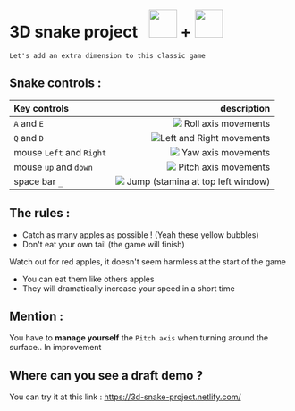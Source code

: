 # 3D snake project &nbsp; <img src="https://upload.wikimedia.org/wikipedia/commons/thumb/4/4a/Sphere_wireframe_10deg_10r.svg/600px-Sphere_wireframe_10deg_10r.svg.png" width="50" height="50"/> +  <img src="http://www.iconarchive.com/download/i24292/martin-berube/animal/snake.ico" width="50" height="50"/>

```mardown
Let's add an extra dimension to this classic game
```
 ## Snake controls : 
| Key controls                | description |
|:--------------------------- | -------------------------------: |  
| `A` and `E`                 | <img src="https://render.githubusercontent.com/render/math?math=\circlearrowright ">  Roll axis movements              |	
| `Q` and `D`                 | <img src="https://render.githubusercontent.com/render/math?math=\rightleftarrows ">Left and Right movements         |
| mouse `Left` and `Right`    | <img src="https://render.githubusercontent.com/render/math?math=\Leftrightarrow "> Yaw axis movements               |
| mouse `up` and `down`       |  <img src="https://render.githubusercontent.com/render/math?math=\Updownarrow "> Pitch axis movements             |
| space bar `_`                   | <img src="https://render.githubusercontent.com/render/math?math=\uparrow" > Jump (stamina at top left window)|

## The rules : 
- Catch as many apples as possible ! (Yeah these yellow bubbles)
- Don't eat your own tail (the game will finish)

Watch out for red apples, it doesn't seem harmless at the start of the game
- You can eat them like others apples
- They will dramatically increase your speed in a short time

## Mention :
You have to **manage yourself** the `Pitch axis` when turning around the surface.. In improvement 

## Where can you see a draft demo ?
You can try it at this link : https://3d-snake-project.netlify.com/
